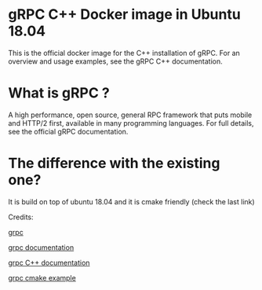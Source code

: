 # gRPC C++ Docker image in Ubuntu 18.04

This is the official docker image for the C++ installation of gRPC.  For an
overview and usage examples, see the gRPC C++ documentation.

# What is gRPC ?

A high performance, open source, general RPC framework that puts mobile and
HTTP/2 first, available in many programming languages.  For full details, see
the official gRPC documentation.

# The difference with the existing one?
It is build on top of ubuntu 18.04 and it is cmake friendly (check the last link) 

Credits:

[grpc](http:/grpc.io)

[grpc documentation](http://www.grpc.io/docs/)

[grpc C++ documentation](http://www.grpc.io/docs/tutorials/basic/c.html)

[grpc cmake example](https://github.com/IvanSafonov/grpc-cmake-example)

